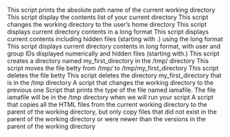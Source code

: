 This script prints the absolute path name of the current working directory
This script display the contents list of your current directory
This script changes the working directory to the user’s home directory
This script displays current directory contents in a long format
This script displays current contents including hidden files (starting with .) using the long format
This script displays current directory contents in long format, with user and group IDs displayed numerically and hidden files (starting with.)
This script creates a directory named my_first_directory in the /tmp/ directory
This script moves the file betty from /tmp/ to /tmp/my_first_directory
This script deletes the file betty
This script deletes the directory my_first_directory that is in the /tmp directory
A script that changes the working directory to the previous one
Script that prints the type of the file named iamafile. The file iamafile will be in the /tmp directory when we will run your script
A script that copies all the HTML files from the current working directory to the parent of the working directory, but only copy files that did not exist in the parent of the working directory or were newer than the versions in the parent of the working directory
